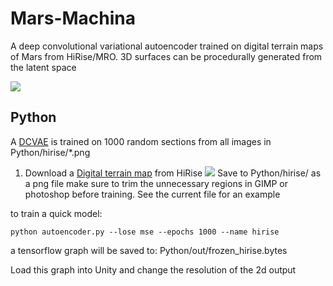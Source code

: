 # Mars-Machina
A deep convolutional variational autoencoder trained on digital terrain maps of Mars from HiRise/MRO. 3D surfaces can be procedurally generated from the latent space

![](https://github.com/pearsonkyle/Mars-Machina/blob/master/Mar%2029%202019%205_27%20PM%20-%20Edited.gif)

## Python
A [DCVAE](https://github.com/chaitanya100100/VAE-for-Image-Generation) is trained on 1000 random sections from all images in Python/hirise/*.png 

1. Download a [Digital terrain map](https://www.uahirise.org/dtm/) from HiRise
![](https://github.com/pearsonkyle/Mars-Machina/blob/master/hirise_web.png)
Save to Python/hirise/ as a png file make sure to trim the unnecessary regions in GIMP or photoshop before training. See the current file for an example

to train a quick model: 
```
python autoencoder.py --lose mse --epochs 1000 --name hirise
```
a tensorflow graph will be saved to: Python/out/frozen_hirise.bytes

Load this graph into Unity and change the resolution of the 2d output
